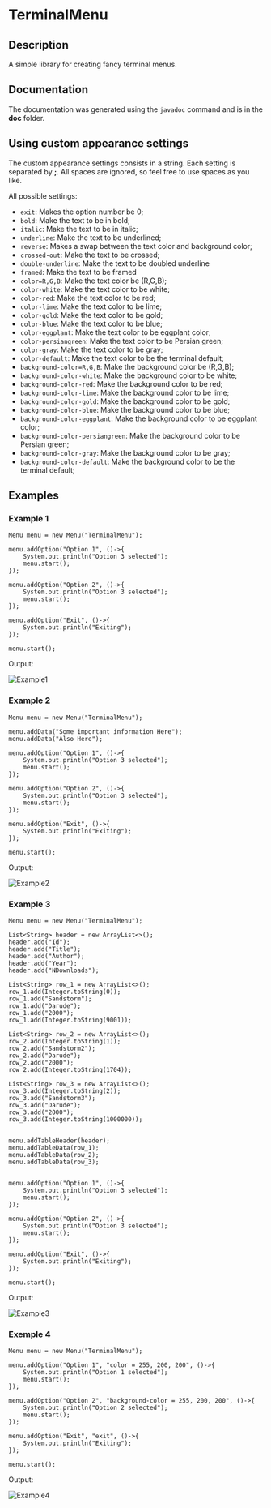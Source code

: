 # TerminalMenu

## Description

A simple library for creating fancy terminal menus.

## Documentation

The documentation was generated using the `javadoc` command and is in the **doc** folder.

## Using custom appearance settings

The custom appearance settings consists in a string. Each setting is separated by **;**. All spaces are ignored, so feel free to use spaces as you like.

All possible settings:

- `exit`: Makes the option number be 0;
- `bold`: Make the text to be in bold;
- `italic`: Make the text to be in italic;
- `underline`: Make the text to be underlined;
- `reverse`: Makes a swap between the text color and background color;
- `crossed-out`: Make the text to be crossed;
- `double-underline`: Make the text to be doubled underline
- `framed`: Make the text to be framed
- `color=R,G,B`: Make the text color be (R,G,B);
- `color-white`: Make the text color to be white;
- `color-red`: Make the text color to be red;
- `color-lime`: Make the text color to be lime;
- `color-gold`: Make the text color to be gold;
- `color-blue`: Make the text color to be blue;
- `color-eggplant`: Make the text color to be eggplant color;
- `color-persiangreen`: Make the text color to be Persian green;
- `color-gray`: Make the text color to be gray;
- `color-default`: Make the text color to be the terminal default;
- `background-color=R,G,B`: Make the background color be (R,G,B);
- `background-color-white`: Make the background color to be white;
- `background-color-red`: Make the background color to be red;
- `background-color-lime`: Make the background color to be lime;
- `background-color-gold`: Make the background color to be gold;
- `background-color-blue`: Make the background color to be blue;
- `background-color-eggplant`: Make the background color to be eggplant color;
- `background-color-persiangreen`: Make the background color to be Persian green;
- `background-color-gray`: Make the background color to be gray;
- `background-color-default`: Make the background color to be the terminal default;

## Examples


### Example 1

```
Menu menu = new Menu("TerminalMenu");

menu.addOption("Option 1", ()->{
    System.out.println("Option 3 selected");
    menu.start();
});

menu.addOption("Option 2", ()->{
    System.out.println("Option 3 selected");
    menu.start();
});

menu.addOption("Exit", ()->{
    System.out.println("Exiting");
});

menu.start();
```

Output:

![Example1](https://github.com/FallenFoil/TerminalMenu/blob/master/Example1.png)

### Example 2

```
Menu menu = new Menu("TerminalMenu");

menu.addData("Some important information Here");
menu.addData("Also Here");

menu.addOption("Option 1", ()->{
    System.out.println("Option 3 selected");
    menu.start();
});

menu.addOption("Option 2", ()->{
    System.out.println("Option 3 selected");
    menu.start();
});

menu.addOption("Exit", ()->{
    System.out.println("Exiting");
});

menu.start();
```

Output:

![Example2](https://github.com/FallenFoil/TerminalMenu/blob/master/Example2.png)

### Example 3

```
Menu menu = new Menu("TerminalMenu");

List<String> header = new ArrayList<>();
header.add("Id");
header.add("Title");
header.add("Author");
header.add("Year");
header.add("NDownloads");

List<String> row_1 = new ArrayList<>();
row_1.add(Integer.toString(0));
row_1.add("Sandstorm");
row_1.add("Darude");
row_1.add("2000");
row_1.add(Integer.toString(9001));

List<String> row_2 = new ArrayList<>();
row_2.add(Integer.toString(1));
row_2.add("Sandstorm2");
row_2.add("Darude");
row_2.add("2000");
row_2.add(Integer.toString(1704));

List<String> row_3 = new ArrayList<>();
row_3.add(Integer.toString(2));
row_3.add("Sandstorm3");
row_3.add("Darude");
row_3.add("2000");
row_3.add(Integer.toString(1000000));


menu.addTableHeader(header);
menu.addTableData(row_1);
menu.addTableData(row_2);
menu.addTableData(row_3);


menu.addOption("Option 1", ()->{
    System.out.println("Option 3 selected");
    menu.start();
});

menu.addOption("Option 2", ()->{
    System.out.println("Option 3 selected");
    menu.start();
});

menu.addOption("Exit", ()->{
    System.out.println("Exiting");
});

menu.start();
```

Output:

![Example3](https://github.com/FallenFoil/TerminalMenu/blob/master/Example3.png)

### Exemple 4

```
Menu menu = new Menu("TerminalMenu");

menu.addOption("Option 1", "color = 255, 200, 200", ()->{
    System.out.println("Option 1 selected");
    menu.start();
});

menu.addOption("Option 2", "background-color = 255, 200, 200", ()->{
    System.out.println("Option 2 selected");
    menu.start();
});

menu.addOption("Exit", "exit", ()->{
    System.out.println("Exiting");
});

menu.start();
```

Output:

![Example4](https://github.com/FallenFoil/TerminalMenu/blob/master/Example4.png)